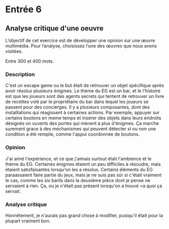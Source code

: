 # Entrée 6
## Analyse critique d'une oeuvre

L’objectif de cet exercice est de développer une opinion sur une œuvre multimédia. Pour l’analyse, choisissez l’une des œuvres que nous avons visitées. 

Entre 300 et 400 mots. 

### Description
C'est un escape game ou le but était de retrouver un objet spécifique après avoir résolus plusieurs énigmes. Le thème du EG est un bar, et le l'histoire est que les joueurs sont des agents secrets qui tentent de retrouver un livre de recettes volé par le propriétaire du bar dans lequel les joueurs se passent pour des concierges. Il y a plusieurs composantes, dont des installlations qui réagissent à certaines actions. Par exemple, appuyer sur certains boutons en meme temps et insérer des objets dans leurs endroits désignés on ouverts des portes qui mènent à plus d'énigmes. Ça marche surement grace à des méchanismes qui peuvent détecter si ou non une condition a été remplie, comme l'appui coordonnée de boutons.

### Opinion
J'ai aimé l'expérience, et ce que j'aimais surtout était l'ambience et le thème du EG. Certaines énigmes étaient un peu difficiles à résoudre, mais étaient satisfaisantes lorsqu'on les a résolus. Certains éléments du EG paraassaient faire partie du jeux, mais je ne suis pas sûr si c'était vraiment le cas, comme les six barils dans la deuxième pièce dont je pense ne servaient à rien. Ça, ou je n'était pas présent lorsqu'on a trouvé <a quoi ça servait.

### Analyse critique
Honnêtement, je n'aurais pas grand chose à modifier, pusiqu'il était pour la plupart vraiment bon.
